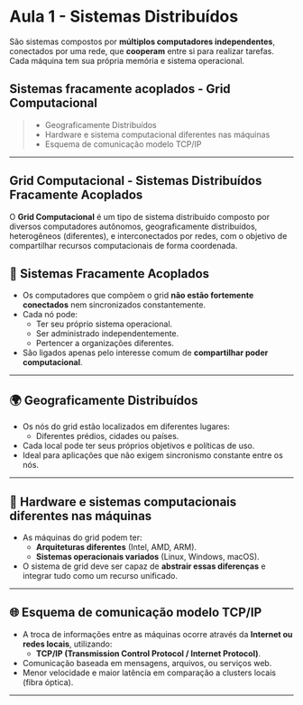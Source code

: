 # Aula 1 - Sistemas Distribuídos

São sistemas compostos por **múltiplos computadores independentes**, conectados por uma rede, que **cooperam** entre si para realizar tarefas. Cada máquina tem sua própria memória e sistema operacional.

## Sistemas fracamente acoplados - Grid Computacional

> - Geograficamente Distribuídos
> - Hardware e sistema computacional diferentes nas máquinas
> - Esquema de comunicação modelo TCP/IP

---

## Grid Computacional - Sistemas Distribuídos Fracamente Acoplados

O **Grid Computacional** é um tipo de sistema distribuído composto por diversos computadores autônomos, geograficamente distribuídos, heterogêneos (diferentes), e interconectados por redes, com o objetivo de compartilhar recursos computacionais de forma coordenada.

## 🧩 Sistemas Fracamente Acoplados

- Os computadores que compõem o grid **não estão fortemente conectados** nem sincronizados constantemente.
- Cada nó pode:
  - Ter seu próprio sistema operacional.
  - Ser administrado independentemente.
  - Pertencer a organizações diferentes.
- São ligados apenas pelo interesse comum de **compartilhar poder computacional**.

---

## 🌍 Geograficamente Distribuídos

- Os nós do grid estão localizados em diferentes lugares:
  - Diferentes prédios, cidades ou países.
- Cada local pode ter seus próprios objetivos e políticas de uso.
- Ideal para aplicações que não exigem sincronismo constante entre os nós.

---

## 🧠 Hardware e sistemas computacionais diferentes nas máquinas

- As máquinas do grid podem ter:
  - **Arquiteturas diferentes** (Intel, AMD, ARM).
  - **Sistemas operacionais variados** (Linux, Windows, macOS).
- O sistema de grid deve ser capaz de **abstrair essas diferenças** e integrar tudo como um recurso unificado.

---

## 🌐 Esquema de comunicação modelo TCP/IP

- A troca de informações entre as máquinas ocorre através da **Internet ou redes locais**, utilizando:
  - **TCP/IP (Transmission Control Protocol / Internet Protocol)**.
- Comunicação baseada em mensagens, arquivos, ou serviços web.
- Menor velocidade e maior latência em comparação a clusters locais (fibra óptica).

---
